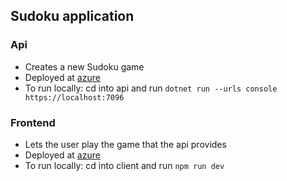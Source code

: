## Sudoku application

### Api

- Creates a new Sudoku game
- Deployed at [azure](erikssudoku.azurewebsites.net)
- To run locally: cd into api and run `dotnet run --urls console https://localhost:7096`

### Frontend

- Lets the user play the game that the api provides
- Deployed at [azure](https://green-pond-08016ea03.3.azurestaticapps.net/)
- To run locally: cd into client and run `npm run dev`
